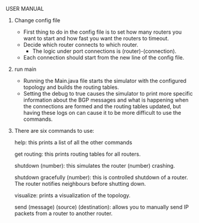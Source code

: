 USER MANUAL

1. Change config file
   - First thing to do in the config file is to set how many routers you want to start and how fast you want the routers to timeout.
   - Decide which router connects to which router.
     - The logic under port connections is (router)-(connection).
   - Each connection should start from the new line of the config file.
   
2. run main
   - Running the Main.java file starts the simulator with the configured topology and builds the routing tables.
   - Setting the debug to true causes the simulator to print more specific information about the BGP messages and what is happening when the connections are formed and the routing tables updated,
     but having these logs on can cause it to be more difficult to use the commands.

4. There are six commands to use: 

      help: this prints a list of all the other commands 

      get routing: this prints routing tables for all routers. 

      shutdown (number): this simulates the router (number) crashing. 

      shutdown gracefully (number): this is controlled shutdown of a router. The router notifies neighbours before shutting down.

      visualize: prints a visualization of the topology. 

      send (message) (source) (destination): allows you to manually send IP packets from a router to another router. 
